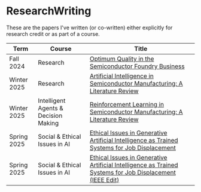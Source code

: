 # ResearchWriting
These are the papers I've written (or co-written) either explicitly for research credit or as part of a course.

| Term        | Course                               | Title                                                                                                    |
|-------------|--------------------------------------|----------------------------------------------------------------------------------------------------------|
| Fall 2024   | Research                             | <A HREF="./Optimum Quality in the Semiconductor Foundry Business.pdf">Optimum Quality in the Semiconductor Foundry Business</A>|
| Winter 2025 | Research                             | <A HREF="./Artificial Intelligence in Semiconductor Manufacturing A Literature Review.pdf">Artificial Intelligence in Semiconductor Manufacturing: A Literature Review</A>|
| Winter 2025 | Intelligent Agents & Decision Making | <A HREF="./Reinforcement Learning in Semiconductor Manufacturing A Literature Review.pdf">Reinforcement Learning in Semiconductor Manufacturing: A Literature Review</A>|
| Spring 2025 | Social & Ethical Issues in AI        | <A HREF="./Ethical Issues in Generative Artificial Intelligence as Trained Systems for Job Displacement (Kirk, Jones).pdf">Ethical Issues in Generative Artificial Intelligence as Trained Systems for Job Displacement</A>|
| Spring 2025 | Social & Ethical Issues in AI        | <A HREF="./Ethical Issues in Generative Artificial Intelligence as Trained Systems for Job Displacement (Kirk Jones; IEEE Edit).pdf">Ethical Issues in Generative Artificial Intelligence as Trained Systems for Job Displacement (IEEE Edit)</A>|
